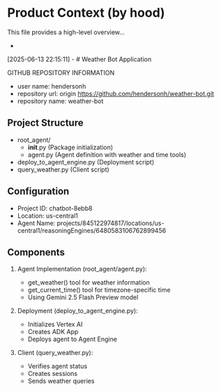 # Product Context  (by hood)

This file provides a high-level overview...

*
[2025-06-13 22:15:11] - # Weather Bot Application

GITHUB REPOSITORY INFORMATION
- user name: hendersonh
- repository url: origin  https://github.com/hendersonh/weather-bot.git
- repository name: weather-bot

## Project Structure
- root_agent/
  - __init__.py (Package initialization)
  - agent.py (Agent definition with weather and time tools)
- deploy_to_agent_engine.py (Deployment script)
- query_weather.py (Client script)

## Configuration
- Project ID: chatbot-8ebb8
- Location: us-central1
- Agent Name: projects/845122974817/locations/us-central1/reasoningEngines/6480583106762899456

## Components
1. Agent Implementation (root_agent/agent.py):
   - get_weather() tool for weather information
   - get_current_time() tool for timezone-specific time
   - Using Gemini 2.5 Flash Preview model

2. Deployment (deploy_to_agent_engine.py):
   - Initializes Vertex AI
   - Creates ADK App
   - Deploys agent to Agent Engine

3. Client (query_weather.py):
   - Verifies agent status
   - Creates sessions
   - Sends weather queries